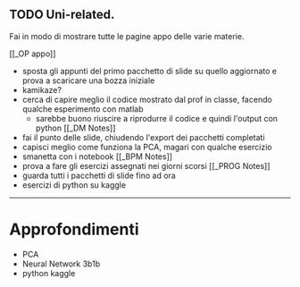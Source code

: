 TODO Uni-related.
---
Fai in modo di mostrare tutte le pagine appo delle varie materie.

[[_OP appo]]
- sposta gli appunti del primo pacchetto di slide su quello aggiornato e prova a scaricare una bozza iniziale
- kamikaze?
- cerca di capire meglio il codice mostrato dal prof in classe, facendo qualche esperimento con matlab
	- sarebbe buono riuscire a riprodurre il codice e quindi l'output con python
[[_DM Notes]]
- fai il punto delle slide, chiudendo l'export dei pacchetti completati
- capisci meglio come funziona la PCA, magari con qualche esercizio
- smanetta con i notebook
[[_BPM Notes]]
- prova a fare gli esercizi assegnati nei giorni scorsi
[[_PROG Notes]]
- guarda tutti i pacchetti di slide fino ad ora
- esercizi di python su kaggle

---
# Approfondimenti
- PCA
- Neural Network 3b1b
- python kaggle